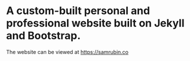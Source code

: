 # A custom-built personal and professional website built on Jekyll and Bootstrap. 

The website can be viewed at https://samrubin.co
